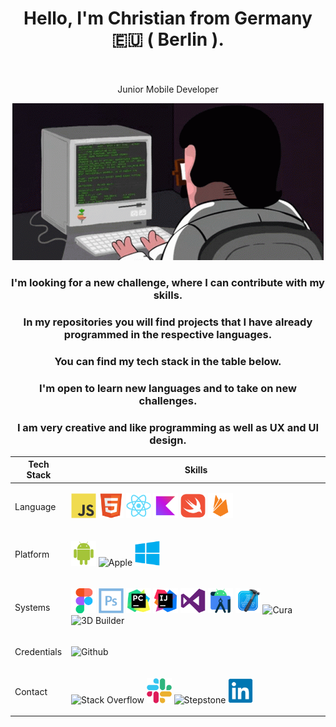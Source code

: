 





<h1 align="Center">Hello, I'm Christian from Germany 🇪🇺 ( Berlin ). </h1>
<p align="Center"><br><br> Junior Mobile Developer </p>

<p align="Center"><img src="https://raw.githubusercontent.com/neetigyachahar/NeetigyaChahar/main/coding-retro.gif" /> </p>


<h3 align="Center">I'm looking for a new challenge, where I can contribute with my skills. </h3>
<h3 align="Center">In my repositories you will find projects that I have already programmed in the respective languages. </h3>
<h3 align="Center">You can find my tech stack in the table below. </h3>
<h3 align="Center">I'm open to learn new languages and to take on new challenges. </h3>
<h3 align="Center">I am very creative and like programming as well as UX and UI design.</h3>


| Tech Stack |    Skills       |
|----------|:-------------:|
| Language | <p align="left"> <img src="https://raw.githubusercontent.com/devicons/devicon/master/icons/javascript/javascript-original.svg" alt="Javascript" width="40" height="40"/> <img src="https://github.com/devicons/devicon/blob/master/icons/html5/html5-original.svg" alt="Html5" width="40" height="40" /> <img src="https://raw.githubusercontent.com/devicons/devicon/master/icons/react/react-original.svg" Show="React" alt="React" width="40" height="40"/> <img src="https://github.com/devicons/devicon/blob/master/icons/kotlin/kotlin-original.svg" alt="Kotlin" width="40" height="40" /> <img src="https://github.com/devicons/devicon/blob/master/icons/swift/swift-original.svg" alt="Swift" width="40" height="40" /> <img src="https://github.com/devicons/devicon/blob/master/icons/firebase/firebase-plain.svg" alt="Firebase" width="40" height="40" /> </p> |
| Platform | <p align="left"> <img src="https://github.com/devicons/devicon/blob/master/icons/android/android-original.svg" alt="Android" width="40" height="40" /> <img src="https://png2.cleanpng.com/sh/5e0cc015cc39f6f27a86c65596613fdc/L0KzQYi4UsE3N2Jqe5GAYUO4RLbtVsk1a2pmUZC9OUOzSIK7UcE2OWQ5TKU5NkK5QIq7TwBvbz==/5a354ef694c9a9.4930814115134430626094.png" alt="Apple" width="40" height="40" /> <img src="https://github.com/devicons/devicon/blob/master/icons/windows8/windows8-original.svg" alt="Windows" width="40" height="40" /> </p> |
| Systems | <p align="left"> <img src="https://github.com/devicons/devicon/blob/master/icons/figma/figma-original.svg" alt="Figma" width="40" height="40" /> <img src="https://github.com/devicons/devicon/blob/master/icons/photoshop/photoshop-line.svg" alt="PhotoShop" width="40" height="40" /> <img src="https://github.com/devicons/devicon/blob/master/icons/pycharm/pycharm-original.svg" alt="Pycharm" width="40" height="40" /> <img src="https://github.com/devicons/devicon/blob/master/icons/intellij/intellij-original.svg" alt="Intellij" width="40" height="40" /> <img src="https://github.com/devicons/devicon/blob/master/icons/visualstudio/visualstudio-plain.svg" alt="VisualStudio" width="40" height="40" /> <img src="https://github.com/devicons/devicon/blob/master/icons/androidstudio/androidstudio-original.svg" alt="AndroidStudio" width="40" height="40" /> <img src="https://github.com/devicons/devicon/blob/master/icons/xcode/xcode-original.svg" alt="X-Code" width="40" height="40" /> <img src="https://upload.wikimedia.org/wikipedia/en/9/9b/Logo_for_Cura_Software.png" alt="Cura" width="40" height="40" /> <img src="https://static.wikia.nocookie.net/logopedia/images/8/8a/3D_Builder.svg/revision/latest?cb=20170928220843" alt="3D Builder" width="40" height="40" /> </p> |
| Credentials | <p align="left"> <img src="https://camo.githubusercontent.com/fe3b97974431a5652f0572ef8dd3c46d206d0aeb9658c7dd1f9c766ed89e4215/68747470733a2f2f69636f6e2d6c6962726172792e636f6d2f696d616765732f6769746875622d69636f6e2d77686974652f6769746875622d69636f6e2d77686974652d362e6a7067" alt="Github" width="40" height="40" /> </p>|
| Contact | <p align="left"> <img src="https://upload.wikimedia.org/wikipedia/commons/e/ef/Stack_Overflow_icon.svg" alt="Stack Overflow" width="40" height="40" />  <img src="https://github.com/devicons/devicon/blob/master/icons/slack/slack-original.svg" alt="Slack" width="40" height="40" />  <img src="https://www.stepstone.de/upload_de/logo/3/logoStepStone-GmbH-148733DE.gif" alt="Stepstone" width="40" height="40" />  <img src="https://github.com/devicons/devicon/blob/master/icons/linkedin/linkedin-original.svg" alt="LinktIn" width="40" height="40" /> </p>|



